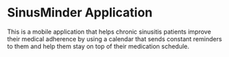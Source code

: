 # SinusMinder Application

This is a mobile application that helps chronic sinusitis patients improve their medical adherence by using a calendar that sends constant reminders to them and help them stay on top of their medication schedule.

